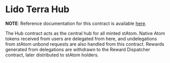 # Lido Terra Hub  <!-- omit in toc -->

**NOTE**: Reference documentation for this contract is available [here](https://lidofinance.github.io/terra-docs/contracts/hub).

The Hub contract acts as the central hub for all minted stAtom. Native Atom tokens received from users are delegated from here, and undelegations from stAtom unbond requests are also handled from this contract. Rewards generated from delegations are withdrawn to the Reward Dispatcher contract, later distributed to stAtom holders.
